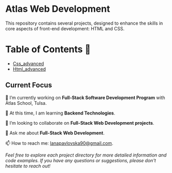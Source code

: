 # Atlas Web Development

This repository contains several projects, designed to enhance the skills in core aspects of front-end development: HTML and CSS. 

# Table of Contents :pushpin:

- [Css_advanced](https://github.com/SvitLanaPavl/atlas-web-development/tree/main/css_advanced) <br />
- [Html_advanced](https://github.com/SvitLanaPavl/atlas-web-development/tree/main/html_advanced) <br />

## Current Focus

🔭 I’m currently working on **Full-Stack Software Development Program** with Atlas School, Tulsa.

🌱 At this time, I am learning **Backend Technologies**.

👯 I’m looking to collaborate on **Full-Stack Web Development projects**.

💬 Ask me about **Full-Stack Web Development**.

📫 How to reach me: lanapavlovska90@gmail.com.


_Feel free to explore each project directory for more detailed information and code examples. If you have any questions or suggestions, please don't hesitate to reach out!_
